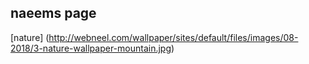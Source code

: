 ## naeems page
[nature] (http://webneel.com/wallpaper/sites/default/files/images/08-2018/3-nature-wallpaper-mountain.jpg)
